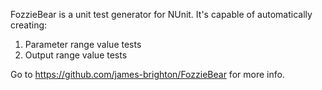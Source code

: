 FozzieBear is a unit test generator for NUnit. It's capable of automatically creating:

1. Parameter range value tests
2. Output range value tests

Go to https://github.com/james-brighton/FozzieBear for more info.